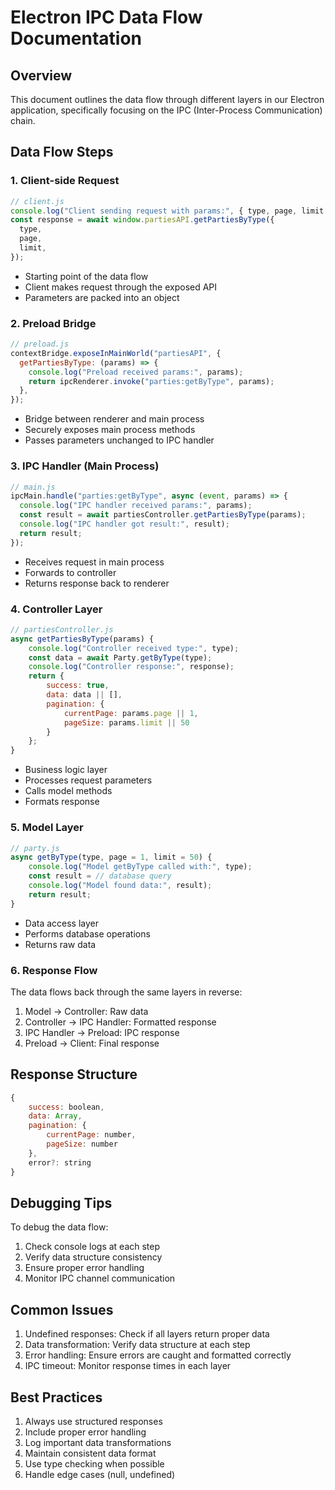 # Electron IPC Data Flow Documentation

## Overview

This document outlines the data flow through different layers in our Electron application, specifically focusing on the IPC (Inter-Process Communication) chain.

## Data Flow Steps

### 1. Client-side Request

```javascript
// client.js
console.log("Client sending request with params:", { type, page, limit });
const response = await window.partiesAPI.getPartiesByType({
  type,
  page,
  limit,
});
```

- Starting point of the data flow
- Client makes request through the exposed API
- Parameters are packed into an object

### 2. Preload Bridge

```javascript
// preload.js
contextBridge.exposeInMainWorld("partiesAPI", {
  getPartiesByType: (params) => {
    console.log("Preload received params:", params);
    return ipcRenderer.invoke("parties:getByType", params);
  },
});
```

- Bridge between renderer and main process
- Securely exposes main process methods
- Passes parameters unchanged to IPC handler

### 3. IPC Handler (Main Process)

```javascript
// main.js
ipcMain.handle("parties:getByType", async (event, params) => {
  console.log("IPC handler received params:", params);
  const result = await partiesController.getPartiesByType(params);
  console.log("IPC handler got result:", result);
  return result;
});
```

- Receives request in main process
- Forwards to controller
- Returns response back to renderer

### 4. Controller Layer

```javascript
// partiesController.js
async getPartiesByType(params) {
    console.log("Controller received type:", type);
    const data = await Party.getByType(type);
    console.log("Controller response:", response);
    return {
        success: true,
        data: data || [],
        pagination: {
            currentPage: params.page || 1,
            pageSize: params.limit || 50
        }
    };
}
```

- Business logic layer
- Processes request parameters
- Calls model methods
- Formats response

### 5. Model Layer

```javascript
// party.js
async getByType(type, page = 1, limit = 50) {
    console.log("Model getByType called with:", type);
    const result = // database query
    console.log("Model found data:", result);
    return result;
}
```

- Data access layer
- Performs database operations
- Returns raw data

### 6. Response Flow

The data flows back through the same layers in reverse:

1. Model → Controller: Raw data
2. Controller → IPC Handler: Formatted response
3. IPC Handler → Preload: IPC response
4. Preload → Client: Final response

## Response Structure

```javascript
{
    success: boolean,
    data: Array,
    pagination: {
        currentPage: number,
        pageSize: number
    },
    error?: string
}
```

## Debugging Tips

To debug the data flow:

1. Check console logs at each step
2. Verify data structure consistency
3. Ensure proper error handling
4. Monitor IPC channel communication

## Common Issues

1. Undefined responses: Check if all layers return proper data
2. Data transformation: Verify data structure at each step
3. Error handling: Ensure errors are caught and formatted correctly
4. IPC timeout: Monitor response times in each layer

## Best Practices

1. Always use structured responses
2. Include proper error handling
3. Log important data transformations
4. Maintain consistent data format
5. Use type checking when possible
6. Handle edge cases (null, undefined)
